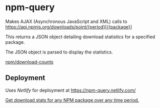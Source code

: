 # npm-query
Makes AJAX (Asynchronous JavaScript and XML) calls to https://api.npmjs.org/downloads/point/{period}[/{package}]

This returns a JSON object detailing download statistics for a specified package.

The JSON object is parsed to display the statistics.

[npm/download-counts](https://github.com/npm/download-counts)

## Deployment
Uses *Netlify* for deployment at https://npm-query.netlify.com/

[Get download stats for any NPM package over any time period.](https://npm-query.netlify.com/)
